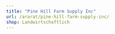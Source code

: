 ```yaml
---
title: "Pine Hill Farm Supply Inc"
url: /ararat/pine-hill-farm-supply-inc/
shop: Landwirtschaftlich
---
```

